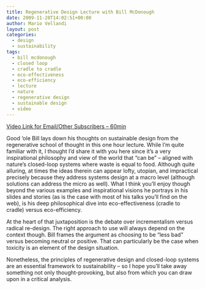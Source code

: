 ```yaml
---
title: Regenerative Design Lecture with Bill McDonough
date: 2009-11-28T14:02:51+00:00
author: Mario Vellandi
layout: post
categories:
  - design
  - sustainability
tags:
  - bill mcdonough
  - closed loop
  - cradle to cradle
  - eco-effectiveness
  - eco-efficiency
  - lecture
  - nature
  - regenerative design
  - sustainable design
  - video
---
```

[Video Link for Email/Other Subscribers &#8211; 60min](http://www.youtube.com/watch?v=DogArXwGWlI)

Good &#8216;ole Bill lays down his thoughts on sustainable design from the regenerative school of thought in this one hour lecture. While I&#8217;m quite familiar with it, I thought I&#8217;d share it with you here since it&#8217;s a very inspirational philosophy and view of the world that &#8220;can be&#8221; &#8211; aligned with nature&#8217;s closed-loop systems where waste is equal to food. Although quite alluring, at times the ideas therein can appear lofty, utopian, and impractical precisely because they address systems design at a macro level (although solutions can address the micro as well). What I think you&#8217;ll enjoy though beyond the various examples and inspirational visions he portrays in his slides and stories (as is the case with most of his talks you&#8217;ll find on the web), is his deep philosophical dive into eco-effectiveness (cradle to cradle) versus eco-efficiency.

At the heart of that juxtaposition is the debate over incrementalism versus radical re-design. The right approach to use will always depend on the context though. Bill frames the argument as choosing to be &#8220;less bad&#8221; versus becoming neutral or positive. That can particularly be the case when toxicity is an element of the design situation.

Nonetheless, the principles of regenerative design and closed-loop systems are an essential framework to sustainability &#8211; so I hope you&#8217;ll take away something not only thought-provoking, but also from which you can draw upon in a critical analysis.
